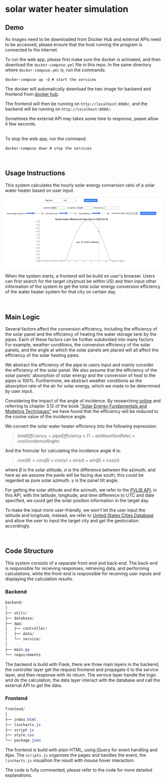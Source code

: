# solar water heater simulation

## Demo

As images need to be downloaded from Docker Hub and external APIs need to be accessed, please ensure that the host running the program is connected to the internet.

To run the web app, please first make sure the docker is activated, and then download the <code>docker-compose.yml</code> file in this repo. In the same directory where <code>docker-compose.yml</code> is, run the commands:

```console
docker-compose up -d # start the services
```
The docker will automatically download the two image for backend and frontend from [docker hub](https://hub.docker.com/repository/docker/jw979/solar-heater/general).

The frontend will then be running on <code>http://localhost:8080/</code>, 
and the backend will be running on <code>http://localhost:8000/</code>.

Sometimes the external API may takes some time to response, pease allow it few seconds.

<br>
To stop the web app, run the command.

```console
docker-compose down # stop the services
```
<br>

## Usage Instructions

This system calculates the hourly solar energy conversion ratio of a solar water heater based on user input.

![image](web_view.png)

When the system starts, a frontend will be build on user's browser. Users can first search for the target city(must be within US) and then input other information of the system to get the total solar energy conversion efficiency of the water heater system for that city on certain day.

<br>

## Main Logic

Several factors affect the conversion efficiency, including the efficiency of the solar panel and the efficiency of heating the water storage tank by the pipes. Each of these factors can be further subdivided into many factors. For example, weather conditions, the conversion efficiency of the solar panels, and the angle at which the solar panels are placed will all affect the efficiency of the solar heating pipes.

We abstract the efficiency of the pipe to users input and mainly consider the efficiency of the solar panel. We also assume that the efficiency of the solar panels' absorption of solar energy and the conversion of heat to the pipes is 100%. Furthermore, we abstract weather conditions as the absorption rate of the air for solar energy, which we made to be determined by user input.

Considering the impact of the angle of incidence. By researching [online](https://hvac-eng.com/solar-angles/#gsc.tab=0) and referring to chapter 3.12 of the book ["Solar Energy Fundamentals and Modeling Techniques"](https://link.springer.com/book/10.1007/978-1-84800-134-3) we have found that the efficiency will be reduced to the cosine value of the incidence angle. 


We convert the solar water heater efficiency into the following expression:

>$totalEfficiency = pipeEfficiency \times (1 - airAbsortionRate) \times cos(incidenceAngle)$


And the fromular for calculating the incidence angle $\theta$ is:

>$cos(\theta) = cos(\beta) \times cos(\gamma) \times sin(\sigma) + sin(\beta) \times cos(\sigma)$

where $\beta$ is the solar altitude, $\sigma$ is the difference between the azimuth, and here as we assume the panle will be facing due south, this could be regarded as pure solar azimuth. $\gamma$ is the panel tilt angle.


For getting the solar altitude and the azimuth, we refer to the [PVLIB API](https://pvfree.azurewebsites.net/pvlib/#solar-position), in this API, with the latitude, longitude, and time difference to UTC and date specified, we could get the solar position information in the target day.

To make the input more user-friendly, we won't let the user input the latitude and longitude, instead, we refer to [United States Cities Database](https://simplemaps.com/data/us-cities) and allow the user to input the target city and get the geolocation accordingly.

<br>

## Code Structure

This system consists of a separate front-end and back-end. The back-end is responsible for receiving responses, retrieving data, and performing calculations, while the front-end is responsible for receiving user inputs and displaying the calculation results.

### Backend
```csharp
backend/
│
├── utils/
├── database/
├── app/
│   ├── controller/
│   ├── data/
│   └── service/
│
├── main.py
└── requirements

```

The backend is build with Flask, there are three main layers in the backend, the controller layer get the request frontend and propagate it to the service layer, and then response with its return. The service layer handle the logic and do the calculation, the data layer interact with the database and call the external API to get the data.

### Frontend
```csharp
frontend/
│
├── index.html
├── lincharts.js
├── script.js
├── style.css
└── package.json

```

The frontend is build with plain HTML, using jQuery for event handling and Ajax. The <code>scripts.js</code> organizes the pages and handles the event, the <code>lincharts.js</code> visualtion the result with mouse hover interaction.

The code is fully commented, please refer to the code for more detailed explanations.
